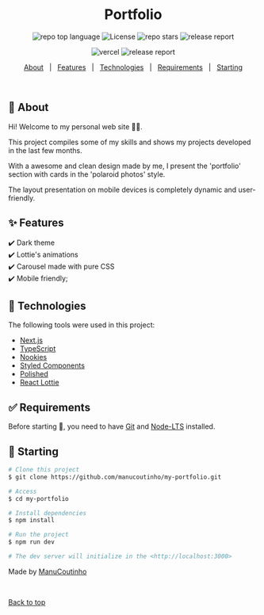 <h1 align="center">Portfolio</h1>

<p align="center">
  <img alt="repo top language" src="https://img.shields.io/github/languages/top/manucoutinho/my-portfolio?color=EAAB99&style=for-the-badge">  
  <img alt="License" src="https://img.shields.io/github/license/manucoutinho/my-portfolio?color=EAAB99&style=for-the-badge">  
  <img alt="repo stars" src="https://img.shields.io/github/stars/manucoutinho/my-portfolio?color=EAAB99&style=for-the-badge" />
	<img alt="release report" src="https://img.shields.io/badge/Vercel-000000?logo=vercel&logoColor=white&style=for-the-badge" />
</p>
<p align="center">
	<img src='https://github.com/ManuCoutinho/my-portfolio/actions/workflows/production.yaml/badge.svg' alt='vercel'/>
  <img alt="release report" src="https://github.com/ManuCoutinho/my-portfolio/actions/workflows/release.yaml/badge.svg?branch=main&style=for-the-badge" />
</p>

<p align="center">
  <a href="#dart-about">About</a> &#xa0; | &#xa0; 
  <a href="#sparkles-features">Features</a> &#xa0; | &#xa0;
  <a href="#rocket-technologies">Technologies</a> &#xa0; | &#xa0;
  <a href="#white_check_mark-requirements">Requirements</a> &#xa0; | &#xa0;
  <a href="#checkered_flag-starting">Starting</a> 
</p>

<br>

## :dart: About

Hi! Welcome to my personal web site 👋🏽.

This project compiles some of my skills and shows my projects developed in the last few months.

With a awesome and clean design made by me, I present the 'portfolio' section with cards in the 'polaroid photos' style.

The layout presentation on mobile devices is completely dynamic and user-friendly.

## :sparkles: Features

:heavy_check_mark: Dark theme\
:heavy_check_mark: Lottie's animations\
:heavy_check_mark: Carousel made with pure CSS\
:heavy_check_mark: Mobile friendly;

## :rocket: Technologies

The following tools were used in this project:

- [Next.js](https://nextjs.org/)
- [TypeScript](https://www.typescriptlang.org/)
- [Nookies](https://www.npmjs.com/package/nookies)
- [Styled Components](https://www.styled-components.com/)
- [Polished](https://www.polished.js.org/)
- [React Lottie](https://www.npmjs.com/package/react-lottie)

## :white_check_mark: Requirements

Before starting :checkered_flag:, you need to have [Git](https://git-scm.com) and [Node-LTS](https://nodejs.org/en/) installed.

## :checkered_flag: Starting

```bash
# Clone this project
$ git clone https://github.com/manucoutinho/my-portfolio.git

# Access
$ cd my-portfolio

# Install dependencies
$ npm install

# Run the project
$ npm run dev

# The dev server will initialize in the <http://localhost:3000>
```

Made by <a href="https://github.com/manucoutinho" target="_blank">ManuCoutinho</a>

&#xa0;

<a href="#top">Back to top</a>
